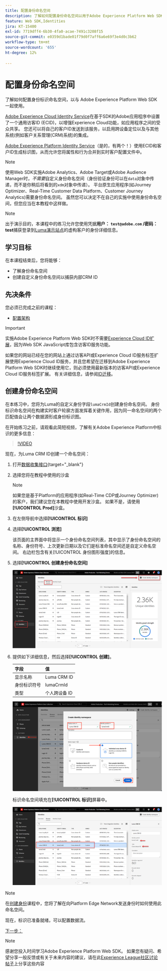 ```yaml
---
title: 配置身份命名空间
description: 了解如何配置身份命名空间以用于Adobe Experience Platform Web SDK。 本课程是《使用 Web SDK 实施 Adobe Experience Cloud》教程的一部分。
feature: Web SDK,Identities
jira: KT-15400
exl-id: 7719dff4-6b30-4fa0-acae-7491c3208f15
source-git-commit: e0359d1bade01f79d0f7aff6a6e69f3e4d0c3b62
workflow-type: tm+mt
source-wordcount: '655'
ht-degree: 12%

---
```


# 配置身份命名空间

了解如何配置身份标识命名空间，以与 Adobe Experience Platform Web SDK 一起使用。

[Adobe Experience Cloud Identity Service](https://experienceleague.adobe.com/zh-hans/docs/id-service/using/home)在基于SDK的Adobe应用程序中设置了一个通用访客ID (ECID)，以增强Experience Cloud功能，如应用程序之间的受众共享。 您还可以将自己的客户ID发送到该服务，以启用跨设备定位以及与其他系统(例如客户关系管理(CRM)系统)的集成。

[Adobe Experience Platform Identity Service](https://experienceleague.adobe.com/zh-hans/docs/experience-platform/identity/home)（是的，有两个！）使用ECID和客户ID生成标识图，从而允许您将属性和行为合并到实时客户配置文件中。

>[!NOTE]
>
>使用Web SDK实施Adobe Analytics、Adobe Target或Adobe Audience Manager时，_不需要_&#x200B;自定义身份命名空间（身份验证身份可以在`data`对象中传递，而不是你稍后将看到的`xdm`对象中传递）。 平台原生应用程序(如Journey Optimizer、Real-Time Customer Data Platform、Customer Journey Analytics)需要身份命名空间。 虽然您可以决定不在自己的实施中使用身份命名空间，但您应当在本教程中这样做。

>[!NOTE]
>
> 出于演示目的，本课程中的练习允许您使用凭据&#x200B;**用户： `test@adobe.com` /密码： test**&#x200B;捕获登录到[Luma演示站点](https://luma.enablementadobe.com/content/luma/us/en.html)的虚构客户的身份详细信息。

## 学习目标

在本课程结束后，您将能够：

* 了解身份命名空间
* 创建自定义身份命名空间以捕获内部CRM ID


## 先决条件

您必须已完成之前的课程：

* [配置架构](configure-schemas.md)

>[!IMPORTANT]
>
>实施Adobe Experience Platform Web SDK时不需要[Experience Cloud ID扩展](https://exchange.adobe.com/apps/ec/100160/adobe-experience-cloud-id-launch-extension)，因为Web SDK JavaScript库包含访客ID服务功能。
>
> 如果您的网站已经在您的网站上通过访客API或Experience Cloud ID服务标签扩展使用Experience Cloud ID服务，并且您希望在迁移到Adobe Experience Platform Web SDK时继续使用它，则必须使用最新版本的访客API或Experience Cloud ID服务标签扩展。 有关详细信息，请参阅[ID迁移](https://experienceleague.adobe.com/en/docs/experience-platform/edge/identity/overview)。

## 创建身份命名空间

在本练习中，您将为Luma的自定义身份字段`lumaCrmId`创建身份命名空间。 身份标识命名空间在构建实时客户轮廓方面发挥着关键作用，因为同一命名空间的两个匹配值会让两个数据源形成身份标识图。

在开始练习之前，请观看此简短视频，了解有关Adobe Experience Platform中标识的更多信息：

>[!VIDEO](https://video.tv.adobe.com/v/3422769?learn=on&enablevpops&captions=chi_hans)

现在，为Luma CRM ID创建一个命名空间：

1. 打开[数据收集接口](https://experience.adobe.com/data-collection/){target="_blank"}
1. 选择您将在教程中使用的沙盒

   >[!NOTE]
   >
   >如果您是基于Platform的应用程序(如Real-Time CDP或Journey Optimizer)的客户，我们建议您在本教程中使用开发沙盒。 如果不是，请使用&#x200B;**[!UICONTROL Prod]**&#x200B;沙盒。

1. 在左侧导航中选择&#x200B;**[!UICONTROL 标识]**
1. 选择&#x200B;**[!UICONTROL 浏览]**

   该页面的主界面中将显示一个身份命名空间列表，其中显示了身份命名空间的名称、身份符号、上次更新日期以及它们是标准命名空间还是自定义命名空间。 右边栏包含有关[!UICONTROL 身份图形强度]的信息。

1. 选择&#x200B;**[!UICONTROL 创建身份命名空间]**

   ![查看身份](assets/configure-identities-screen.png)

1. 提供如下详细信息，然后选择&#x200B;**[!UICONTROL 创建]**。

   | 字段 | 值 |
   |---------------|-----------|
   | 显示名称 | Luma CRM ID |
   | 身份标识符号 | lumaCrmId |
   | 类型 | 个人跨设备 ID |


   ![创建命名空间](assets/identities-create-namespace.png)


   标识命名空间填充在&#x200B;**[!UICONTROL 标识]**&#x200B;屏幕中。

   ![创建命名空间](assets/configure-identities-namespace-lumaCrmId.png)


>[!NOTE]
>
> 在[创建身份](create-identities.md)课程中，您将了解在向Platform Edge Network发送身份时如何使用此命名空间。

现在，标识已准备就绪，可以配置数据流。

[下一步： ](configure-datastream.md)

>[!NOTE]
>
>感谢您投入时间学习Adobe Experience Platform Web SDK。 如果您有疑问、希望分享一般反馈或有关于未来内容的建议，请在此[Experience League社区讨论帖子](https://experienceleaguecommunities.adobe.com/t5/adobe-experience-platform-data/tutorial-discussion-implement-adobe-experience-cloud-with-web/td-p/444996)上分享这些内容
